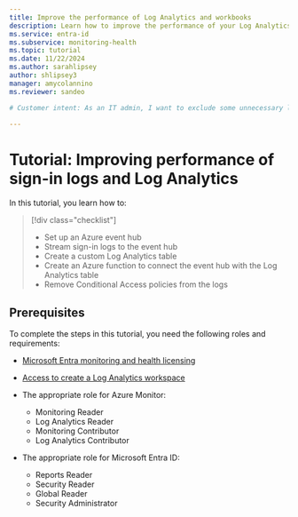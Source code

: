 ```yaml
---
title: Improve the performance of Log Analytics and workbooks
description: Learn how to improve the performance of your Log Analytics workspaces and workbooks in Microsoft Entra ID.
ms.service: entra-id
ms.subservice: monitoring-health
ms.topic: tutorial
ms.date: 11/22/2024
ms.author: sarahlipsey
author: shlipsey3
manager: amycolannino
ms.reviewer: sandeo

# Customer intent: As an IT admin, I want to exclude some unnecessary logs from the logs I integrate with Log Analytics so I can improve the performance of my analysis tools.

---
```

# Tutorial: Improving performance of sign-in logs and Log Analytics

In this tutorial, you learn how to:

> [!div class="checklist"]
> * Set up an Azure event hub
> * Stream sign-in logs to the event hub
> * Create a custom Log Analytics table
> * Create an Azure function to connect the event hub with the Log Analytics table
> * Remove Conditional Access policies from the logs

## Prerequisites

To complete the steps in this tutorial, you need the following roles and requirements:

- [Microsoft Entra monitoring and health licensing](../../fundamentals/licensing.md#microsoft-entra-monitoring-and-health)

- [Access to create a Log Analytics workspace](/azure/azure-monitor/logs/manage-access)

- The appropriate role for Azure Monitor:
  - Monitoring Reader
  - Log Analytics Reader
  - Monitoring Contributor
  - Log Analytics Contributor

- The appropriate role for Microsoft Entra ID:
  - Reports Reader
  - Security Reader
  - Global Reader
  - Security Administrator
